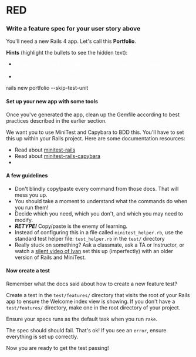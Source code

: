 # RED

### Write a feature spec for your user story above
You'll need a new Rails 4 app. Let's call this **Portfolio**.

**Hints** (highlight the bullets to see the hidden text):

  - <span style="color: white;">
    We are not using the default Test::Unit framework, so you will want to use the handy --skip-test-unit flag.
    </span>

  - <span style="color: white">
  rails new portfolio --skip-test-unit
    </span>

#### Set up your new app with some tools

Once you've generated the app, clean up the Gemfile according to best practices described in the earlier section.

We want you to use MiniTest and Capybara to BDD this. You'll have to set this up within your Rails project. Here are some documentation resources:

- Read about [minitest-rails](https://github.com/blowmage/minitest-rails)
- Read about [minitest-rails-capybara](https://github.com/blowmage/minitest-rails-capybara)
-

#### A few guidelines
- Don't blindly copy/paste every command from those docs. That will mess you up.
- You should take a moment to understand what the commands do when you run them!
- Decide which you need, which you don't, and which you may need to modify.
- ***RETYPE!*** Copy/paste is the enemy of learning.
- Instead of configuring this in a file called `minitest_helper.rb`, use the standard test helper file: `test_helper.rb` in the `test/` directory
- Really stuck on something? Ask a classmate, ask a TA or Instructor, or watch a [silent video of Ivan](http://www.youtube.com/watch?v=0pl-h-CHWEA) set this up (imperfectly) with an older version of Rails and MiniTest.


#### Now create a test

Remember what the docs said about how to create a new feature test?

Create a test in the `test/features/` directory that visits the root of your Rails app to ensure the Welcome index view is showing. If you don't have a `test/features/` directory, make one in the root directory of your project.

Ensure your specs runs as the default task when you run `rake`.

The spec should should fail. That's ok! If you see an `error`, ensure everything is set up correctly.

Now you are ready to get the test passing!
